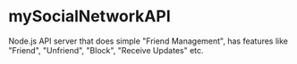 # mySocialNetworkAPI
Node.js API server that does simple "Friend Management", has features like "Friend", "Unfriend", "Block", "Receive Updates" etc.
